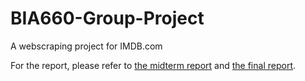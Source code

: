 # BIA660-Group-Project

A webscraping project for IMDB.com

For the report, please refer to [the midterm report](https://github.com/aturret/IMDB-Data-Mining/blob/master/instruction/BIA660_Midterm_Report_Group_6.pdf) and [the final report](https://github.com/aturret/IMDB-Data-Mining/blob/master/instruction/BIA660FinalReport.pdf).
